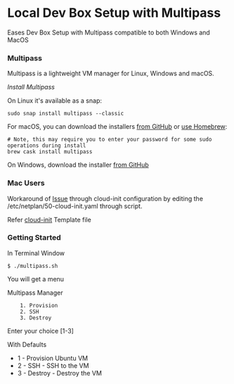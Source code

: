 # Local Dev Box Setup with Multipass 

Eases Dev Box Setup with Multipass compatible to both Windows and MacOS

### Multipass

Multipass is a lightweight VM manager for Linux, Windows and macOS. 

*Install Multipass*

On Linux it's available as a snap:

```
sudo snap install multipass --classic
```

For macOS, you can download the installers [from GitHub](https://github.com/canonical/multipass/releases) or [use Homebrew](https://github.com/Homebrew/brew):

```
# Note, this may require you to enter your password for some sudo operations during install
brew cask install multipass
```

On Windows, download the installer [from GitHub](https://github.com/canonical/multipass/releases)

### Mac Users
Workaround of [Issue](https://discourse.ubuntu.com/t/troubleshooting-networking-on-macos/12901) 
through cloud-init configuration by editing the /etc/netplan/50-cloud-init.yaml through script.

Refer [cloud-init](config/cloud-init-template.yaml) Template file

### Getting Started
In Terminal Window

```SHELL
$ ./multipass.sh
```

You will get a menu 

  Multipass Manager   
                
        1. Provision
        2. SSH 
        3. Destroy

 Enter your choice [1-3] 

With Defaults

 * 1 - Provision Ubuntu VM 
 * 2 - SSH - SSH to the VM
 * 3 - Destroy - Destroy the VM



